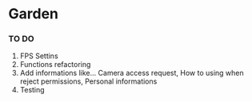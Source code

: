 # Garden

### TO DO

1. FPS Settins
2. Functions refactoring
3. Add informations like... Camera access request, How to using when reject permissions, Personal informations
4. Testing
